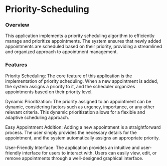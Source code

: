 #     Priority-Scheduling

###     Overview
This application implements a priority scheduling algorithm to efficiently manage and prioritize appointments. The system ensures that newly added appointments are scheduled         based on their priority, providing a streamlined and organized approach to appointment management.

###     Features
Priority Scheduling: The core feature of this application is the implementation of priority scheduling. When a new appointment is added, the system assigns a priority to it, and                           the scheduler organizes appointments based on their priority level.

Dynamic Prioritization: The priority assigned to an appointment can be dynamic, considering factors such as urgency, importance, or any other relevant criteria. This dynamic                                  prioritization allows for a flexible and adaptive scheduling approach.

Easy Appointment Addition: Adding a new appointment is a straightforward process. The user simply provides the necessary details for the appointment, and the system automatically                                assigns an appropriate priority.

User-Friendly Interface: The application provides an intuitive and user-friendly interface for users to interact with. Users can easily view, edit, or remove appointments through                              a well-designed graphical interface.
